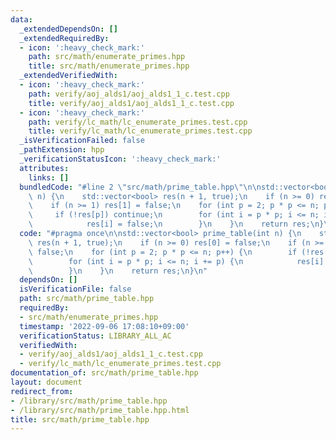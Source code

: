 ```yaml
---
data:
  _extendedDependsOn: []
  _extendedRequiredBy:
  - icon: ':heavy_check_mark:'
    path: src/math/enumerate_primes.hpp
    title: src/math/enumerate_primes.hpp
  _extendedVerifiedWith:
  - icon: ':heavy_check_mark:'
    path: verify/aoj_alds1/aoj_alds1_1_c.test.cpp
    title: verify/aoj_alds1/aoj_alds1_1_c.test.cpp
  - icon: ':heavy_check_mark:'
    path: verify/lc_math/lc_enumerate_primes.test.cpp
    title: verify/lc_math/lc_enumerate_primes.test.cpp
  _isVerificationFailed: false
  _pathExtension: hpp
  _verificationStatusIcon: ':heavy_check_mark:'
  attributes:
    links: []
  bundledCode: "#line 2 \"src/math/prime_table.hpp\"\n\nstd::vector<bool> prime_table(int\
    \ n) {\n    std::vector<bool> res(n + 1, true);\n    if (n >= 0) res[0] = false;\n\
    \    if (n >= 1) res[1] = false;\n    for (int p = 2; p * p <= n; p++) {\n   \
    \     if (!res[p]) continue;\n        for (int i = p * p; i <= n; i += p) {\n\
    \            res[i] = false;\n        }\n    }\n    return res;\n}\n"
  code: "#pragma once\n\nstd::vector<bool> prime_table(int n) {\n    std::vector<bool>\
    \ res(n + 1, true);\n    if (n >= 0) res[0] = false;\n    if (n >= 1) res[1] =\
    \ false;\n    for (int p = 2; p * p <= n; p++) {\n        if (!res[p]) continue;\n\
    \        for (int i = p * p; i <= n; i += p) {\n            res[i] = false;\n\
    \        }\n    }\n    return res;\n}\n"
  dependsOn: []
  isVerificationFile: false
  path: src/math/prime_table.hpp
  requiredBy:
  - src/math/enumerate_primes.hpp
  timestamp: '2022-09-06 17:08:10+09:00'
  verificationStatus: LIBRARY_ALL_AC
  verifiedWith:
  - verify/aoj_alds1/aoj_alds1_1_c.test.cpp
  - verify/lc_math/lc_enumerate_primes.test.cpp
documentation_of: src/math/prime_table.hpp
layout: document
redirect_from:
- /library/src/math/prime_table.hpp
- /library/src/math/prime_table.hpp.html
title: src/math/prime_table.hpp
---
```

